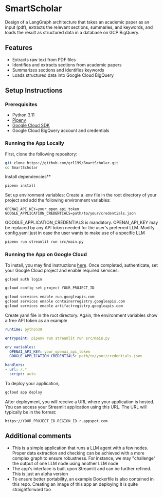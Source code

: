 # SmartScholar

Design of a LangGraph architecture that takes an academic paper as an input (pdf), extracts the relevant sections, summaries, and keywords, and loads the result as structured data in a database on GCP BigQuery.

## Features

- Extracts raw text from PDF files
- Identifies and extracts sections from academic papers
- Summarizes sections and identifies keywords
- Loads structured data into Google Cloud BigQuery

## Setup Instructions

### Prerequisites

- Python 3.11
- [Pipenv](https://pipenv.pypa.io/en/latest/)
- [Google Cloud SDK](https://cloud.google.com/sdk/docs/install)
- Google Cloud BigQuery account and credentials

### Running the App Locally

First, clone the following repository:

```sh
git clone https://github.com/grl199/SmartScholar.git
cd SmartScholar
```
Install dependencies**

```sh
pipenv install
```

Set up environment variables: Create a .env file in the root directory of your project and add the following environment variables: 

```
OPENAI_API_KEY=your_open_api_token 
GOOGLE_APPLICATION_CREDENTIALS=path/to/your/credentials.json
```
GOOGLE_APPLICATION_CREDENTIALS is mandatory. OPENAI_API_KEY may be replaced by any API token needed for the user's preferred LLM. Modify config.yaml just in case the user wants to make use of a specific LLM


```sh
pipenv run streamlit run src/main.py 
```

### Running the App on Google Cloud 

To install, you may find instructions [here](https://cloud.google.com/sdk/docs/install). 
Once completed, authenticate, set your Google Cloud project and enable required services:

```sh
gcloud auth login
```

```sh
gcloud config set project YOUR_PROJECT_ID
```

```sh
gcloud services enable run.googleapis.com
gcloud services enable containerregistry.googleapis.com
gcloud services enable artifactregistry.googleapis.com
```

Create yaml file in the root directory. Again, the environment variables show a free API token as an example

```yaml
runtime: python39

entrypoint: pipenv run streamlit run src/main.py

env_variables:
  OPENAI_API_KEY: your_openai_api_token
  GOOGLE_APPLICATION_CREDENTIALS: path/to/your/credentials.json

handlers:
- url: /.*
  script: auto
```

To deploy your application, 

```sh
gcloud app deploy
```
 After deployment, you will receive a URL where your application is hosted. You can access your Streamlit application using this URL. The URL will typically be in the format:

```
https://YOUR_PROJECT_ID.REGION_ID.r.appspot.com
```

## Additional comments

* This is a simple application that runs a LLM agent with a few nodes. Proper data extraction and checking can be achieved with a more complex graph to ensure robustness. For instance, we may "challenge" the output of one LLM node using another LLM node
* The app's interface is built upon Streamlit and can be further refined. This is just an alpha version
* To ensure better portability, an example Dockerfile is also contained in this repo. Creating an image of this app an deploying it is quite straightforward too